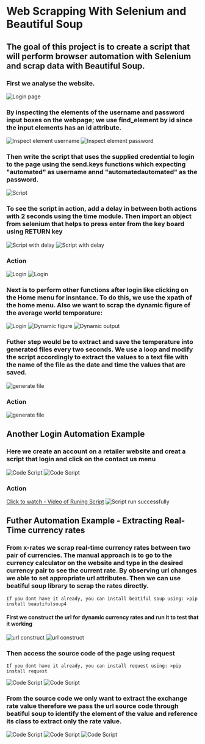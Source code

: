 #  Web Scrapping With Selenium and Beautiful Soup

## The goal of this project is to create a script that will perform browser automation with Selenium and scrap data with Beautiful Soup.

### First we analyse the website.
![Login page](./images/loginpage.png)

### By inspecting the elements of the username and password input boxes on the webpage; we use find_element by  id since the input elements has an id attribute. 
![Inspect element username](./images/inspect.png)
![Inspect element password](./images/inspect2.png)
### Then write the script that uses the supplied credential to login to the page using the send.keys functions which expecting "automated" as username annd "automatedautomated" as the password.
![Script](./images/codeupdate.png)
### To see the script in action, add a delay in between both actions with 2 seconds using the time module. Then import an object from selenium that helps to press enter from the key board using RETURN key
![Script  with delay](./images/codeupdateWT.png)
![Script  with delay](./images/codeupdateWT.png)
### Action
![Login](./images/login.png)
![Login](./images/login2.png)
### Next is to perform other functions after login like clicking on the Home menu for insntance. To do this, we use the xpath of the home menu. Also we want to scrap the dynamic figure of the average world temporature:
![Login](./images/xpathh.png)
![Dynamic figure](./images/dynamic-output1.png)
![Dynamic output](./images/dynamic-output.png)

### Futher step would be to extract and save the temperature into generated files every two seconds.  We use a loop and modify the script accordingly to extract the values to a text file with the name of the file as the date and time the values that are saved.   
![generate file](./images/generatef.png)
### Action
![generate file](./images/generatef2.png)

## Another Login Automation Example
### Here we create an account on a retailer website and creat a script that login and click on the contact us menu

![Code Script](./images/login-retail-scripta.png)
![Code Script](./images/login-retail-script.png)

### Action
[Click to watch - Video of Runing Script](https://drive.google.com/file/d/1AEf8WZoZ9Lfm1HO4Az9eIbGdVofLVXbX/view?usp=sharing)
![Script run successfully](./images/script-ran.png)

## Futher Automation Example - Extracting Real-Time currency rates
### From x-rates we scrap real-time currency rates between two pair of currencies. The manual approach is to go to the currency calculator on the website and type in the desired currency pair to see the current rate. By observing  url changes we able to set appropriate url attributes. Then we can use beatiful soup library to scrap the rates directly. 
```
If you dont have it already, you can install beatiful soup using: >pip install beautifulsoup4
```
#### First we construct the url for dynamic currency rates and run it to test that it working
![url construct](./images/url-test.png)
![url construct](./images/url-test2.png)

### Then access the source code of the page using request
```
If you dont have it already, you can install request using: >pip install request
```
![Code Script](./images/get-url-content.png)
![Code Script](./images/get-url-content2.png)

### From the source code we only want to extract the exchange rate value therefore we pass the url source code through beatiful soup to identify the element of the value and reference its class to extract only the rate value.
![Code Script](./images/get-currency.png)
![Code Script](./images/rate1.png)
![Code Script](./images/rate2.png)